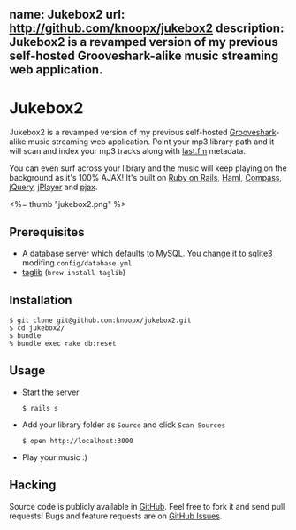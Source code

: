 name: Jukebox2
url: http://github.com/knoopx/jukebox2
description: Jukebox2 is a revamped version of my previous self-hosted Grooveshark-alike music streaming web application.
----

# Jukebox2

Jukebox2 is a revamped version of my previous self-hosted [Grooveshark](http://www.grooveshark.com)-alike music streaming web application.
Point your mp3 library path and it will scan and index your mp3 tracks along with [last.fm](http://last.fm) metadata.

You can even surf across your library and the music will keep playing on the background as it's 100% AJAX!
It's built on [Ruby on Rails](http://rubyonrails.org/), [Haml](http://haml-lang.com/), [Compass](http://compass-style.org/), [jQuery](http://jquery.com/), [jPlayer](http://jplayer.org/) and [pjax](http://pjax.heroku.com/).

<%= thumb "jukebox2.png" %>


## Prerequisites

* A database server which defaults to [MySQL](http://www.mysql.com/). You change it to [sqlite3](http://www.sqlite.org/) modifing `config/database.yml`
* [taglib](http://developer.kde.org/~wheeler/taglib.html) (`brew install taglib`)

## Installation

	$ git clone git@github.com:knoopx/jukebox2.git
	$ cd jukebox2/
	$ bundle
    % bundle exec rake db:reset

## Usage

* Start the server

      $ rails s

* Add your library folder as `Source` and click `Scan Sources`

      $ open http://localhost:3000

* Play your music :)

## Hacking

Source code is publicly available in [GitHub](https://github.com/knoopx/jukebox2). Feel free to fork it and send pull requests!
Bugs and feature requests are on [GitHub Issues](https://github.com/knoopx/jukebox2/issues).